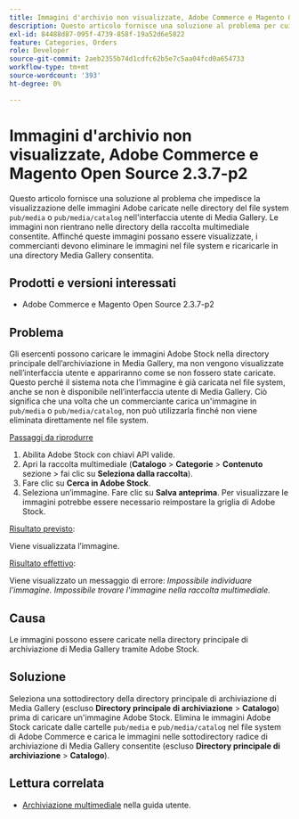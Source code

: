 ```yaml
---
title: Immagini d'archivio non visualizzate, Adobe Commerce e Magento Open Source 2.3.7-p2
description: Questo articolo fornisce una soluzione al problema per cui le immagini Adobe caricate nelle directory del file system "pub/media" o "pub/media/catalog" non vengono visualizzate nell’interfaccia utente di Media Gallery. Le immagini non rientrano nelle directory della raccolta multimediale consentite. Affinché queste immagini possano essere visualizzate, i commercianti devono eliminare le immagini nel file system e ricaricarle in una directory Media Gallery consentita.
exl-id: 84488d87-095f-4739-858f-19a52d6e5822
feature: Categories, Orders
role: Developer
source-git-commit: 2aeb2355b74d1cdfc62b5e7c5aa04fcd0a654733
workflow-type: tm+mt
source-wordcount: '393'
ht-degree: 0%

---
```


# Immagini d&#39;archivio non visualizzate, Adobe Commerce e Magento Open Source 2.3.7-p2

Questo articolo fornisce una soluzione al problema che impedisce la visualizzazione delle immagini Adobe caricate nelle directory del file system `pub/media` o `pub/media/catalog` nell&#39;interfaccia utente di Media Gallery. Le immagini non rientrano nelle directory della raccolta multimediale consentite. Affinché queste immagini possano essere visualizzate, i commercianti devono eliminare le immagini nel file system e ricaricarle in una directory Media Gallery consentita.

## Prodotti e versioni interessati

* Adobe Commerce e Magento Open Source 2.3.7-p2


## Problema

Gli esercenti possono caricare le immagini Adobe Stock nella directory principale dell’archiviazione in Media Gallery, ma non vengono visualizzate nell’interfaccia utente e appariranno come se non fossero state caricate. Questo perché il sistema nota che l’immagine è già caricata nel file system, anche se non è disponibile nell’interfaccia utente di Media Gallery. Ciò significa che una volta che un commerciante carica un&#39;immagine in `pub/media` o `pub/media/catalog`, non può utilizzarla finché non viene eliminata direttamente nel file system.

<u>Passaggi da riprodurre</u>

1. Abilita Adobe Stock con chiavi API valide.
1. Apri la raccolta multimediale (**Catalogo** > **Categorie** > **Contenuto** sezione > fai clic su **Seleziona dalla raccolta**).
1. Fare clic su **Cerca in Adobe Stock**.
1. Seleziona un’immagine. Fare clic su **Salva anteprima**. Per visualizzare le immagini potrebbe essere necessario reimpostare la griglia di Adobe Stock.

<u>Risultato previsto</u>:

Viene visualizzata l’immagine.

<u>Risultato effettivo</u>:

Viene visualizzato un messaggio di errore: *Impossibile individuare l&#39;immagine. Impossibile trovare l&#39;immagine nella raccolta multimediale.*

## Causa

Le immagini possono essere caricate nella directory principale di archiviazione di Media Gallery tramite Adobe Stock.

## Soluzione

Seleziona una sottodirectory della directory principale di archiviazione di Media Gallery (escluso **Directory principale di archiviazione** > **Catalogo**) prima di caricare un&#39;immagine Adobe Stock.
Elimina le immagini Adobe Stock caricate dalle cartelle `pub/media` e `pub/media/catalog` nel file system di Adobe Commerce e carica le immagini nelle sottodirectory radice di archiviazione di Media Gallery consentite (escluso **Directory principale di archiviazione** > **Catalogo**).

## Lettura correlata

* [Archiviazione multimediale](https://experienceleague.adobe.com/it/docs/commerce-admin/content-design/wysiwyg/storage/media-storage) nella guida utente.
